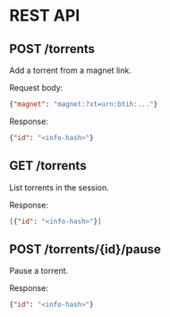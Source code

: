 # REST API

## POST /torrents
Add a torrent from a magnet link.

Request body:
```json
{"magnet": "magnet:?xt=urn:btih:..."}
```

Response:
```json
{"id": "<info-hash>"}
```

## GET /torrents
List torrents in the session.

Response:
```json
[{"id": "<info-hash>"}]
```

## POST /torrents/{id}/pause
Pause a torrent.

Response:
```json
{"id": "<info-hash>"}
```
